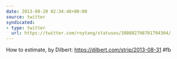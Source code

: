 ```yaml
---
date: 2013-09-20 02:34:48+00:00
source: twitter
syndicated:
- type: twitter
  url: https://twitter.com/roytang/statuses/380882708701794304/
---
```


How to estimate, by Dilbert: https://dilbert.com/strip/2013-08-31 #fb